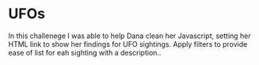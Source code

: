 # UFOs

In this challenege I was able to help Dana clean her Javascript, setting her HTML link to show her findings for UFO sightings. Apply filters to provide ease of list for eah sighting with a description.. 
